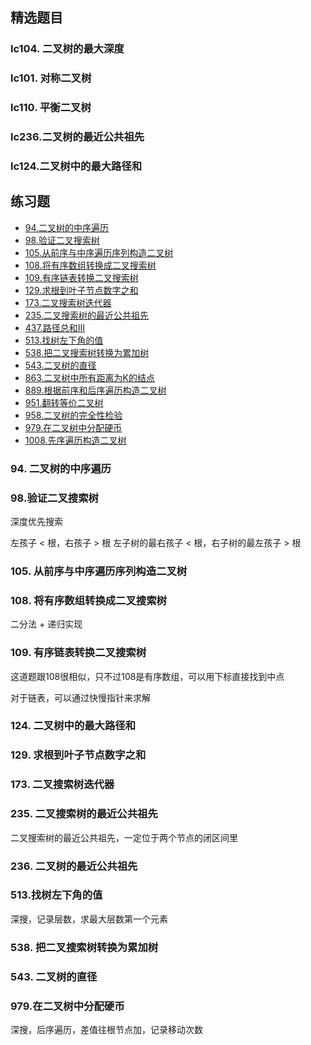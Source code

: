 ## 精选题目

### lc104. 二叉树的最大深度

### lc101. 对称二叉树

### lc110. 平衡二叉树

### lc236.二叉树的最近公共祖先

### lc124.二叉树中的最大路径和

## 练习题

- [94.二叉树的中序遍历](../algorithm/1-100/94.%20二叉树的中序遍历.md)
- [98.验证二叉搜索树](../algorithm/1-100/98.%20验证二叉搜索树.md)
- [105.从前序与中序遍历序列构造二叉树](TODO)
- [108.将有序数组转换成二叉搜索树](../algorithm/101-200/108.%20将有序数组转换成二叉搜索树.md)
- [109.有序链表转换二叉搜索树](TODO)
- [129.求根到叶子节点数字之和](TODO)
- [173.二叉搜索树迭代器](TODO)
- [235.二叉搜索树的最近公共祖先](TODO)
- [437.路径总和III](../algorithm/401-500/437.%20路径总和%20III.md)
- [513.找树左下角的值](../algorithm/501-600/513.%20找树左下角的值.md)
- [538.把二叉搜索树转换为累加树](TODO)
- [543.二叉树的直径](../algorithm/501-600/543.%20二叉树的直径.md)
- [863.二叉树中所有距离为K的结点](../algorithm/801-900/863.%20二叉树中所有距离为%20K%20的结点.md)
- [889.根据前序和后序遍历构造二叉树](../algorithm/801-900/889.%20根据前序和后序遍历构造二叉树.md)
- [951.翻转等价二叉树](../algorithm/901-1000/951.%20翻转等价二叉树.md)
- [958.二叉树的完全性检验](../algorithm/901-1000/958.%20二叉树的完全性检验.md)
- [979.在二叉树中分配硬币](../algorithm/901-1000/979.%20在二叉树中分配硬币.md)
- [1008.先序遍历构造二叉树](../algorithm/1001-1100/1008.%20先序遍历构造二叉树.md)


### 94. 二叉树的中序遍历

### 98.验证二叉搜索树

深度优先搜索

左孩子 < 根，右孩子 > 根
左子树的最右孩子 < 根，右子树的最左孩子 > 根


### 105. 从前序与中序遍历序列构造二叉树

### 108. 将有序数组转换成二叉搜索树

二分法 + 递归实现

### 109. 有序链表转换二叉搜索树

这道题跟108很相似，只不过108是有序数组，可以用下标直接找到中点

对于链表，可以通过快慢指针来求解

### 124. 二叉树中的最大路径和

### 129. 求根到叶子节点数字之和

### 173. 二叉搜索树迭代器

### 235. 二叉搜索树的最近公共祖先

二叉搜索树的最近公共祖先，一定位于两个节点的闭区间里

### 236. 二叉树的最近公共祖先

### 513.找树左下角的值

深搜，记录层数，求最大层数第一个元素

### 538. 把二叉搜索树转换为累加树

### 543. 二叉树的直径

### 979.在二叉树中分配硬币

深搜，后序遍历，差值往根节点加，记录移动次数
